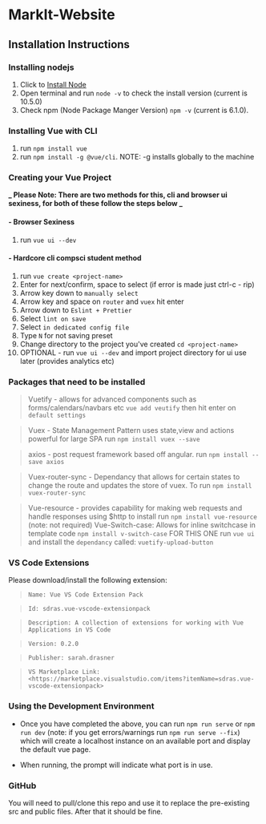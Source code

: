 # MarkIt-Website

<h2>Installation Instructions</h2>

<h3> Installing nodejs</h3>

1. Click to [Install Node](https://nodejs.org/en/download/)
2. Open terminal and run `node -v` to check the install version (current is 10.5.0)
3. Check npm (Node Package Manger Version) `npm -v` (current is 6.1.0).

<h3> Installing Vue with CLI </h3>

1. run `npm install vue`
2. run `npm install -g @vue/cli`. NOTE: -g installs globally to the machine

<h3> Creating your Vue Project </h3>

**_ Please Note: There are two methods for this, cli and browser ui sexiness, for both of these follow the steps below _**

<h4> - Browser Sexiness </h4>

1. run `vue ui --dev`

<h4> - Hardcore cli compsci student method </h4>

1. run `vue create <project-name>`
2. Enter for next/confirm, space to select (if error is made just ctrl-c - rip)
3. Arrow key down to `manually select`
4. Arrow key and space on `router` and `vuex` hit enter
5. Arrow down to `Eslint + Prettier`
6. Select `lint on save`
7. Select `in dedicated config file`
8. Type `N` for not saving preset
9. Change directory to the project you've created `cd <project-name>`
10. OPTIONAL - run `vue ui --dev` and import project directory for ui use later (provides analytics etc)

<h3> Packages that need to be installed </h3>

> Vuetify - allows for advanced components such as forms/calendars/navbars etc `vue add veutify` then hit enter on `default settings`

> Vuex - State Management Pattern uses state,view and actions powerful for large SPA run `npm install vuex --save`

> axios - post request framework based off angular. run `npm install --save axios`

> Vuex-router-sync - Dependancy that allows for certain states to change the route and updates the store of vuex. To run `npm install vuex-router-sync`

> Vue-resource - provides capability for making web requests and handle responses using \$http to install run `npm install vue-resource` (note: not required)
> Vue-Switch-case: Allows for inline switchcase in template code  `npm install v-switch-case`
> FOR THIS ONE run `vue ui` and install the `dependancy` called: `vuetify-upload-button`

<h3> VS Code Extensions </h3>

Please download/install the following extension:

> `Name: Vue VS Code Extension Pack`

> `Id: sdras.vue-vscode-extensionpack`

> `Description: A collection of extensions for working with Vue Applications in VS Code`

> `Version: 0.2.0`

> `Publisher: sarah.drasner`

> `VS Marketplace Link: <https://marketplace.visualstudio.com/items?itemName=sdras.vue-vscode-extensionpack>`

<h3> Using the Development Environment</h3>

- Once you have completed the above, you can run `npm run serve` or `npm run dev`
  (note: if you get errors/warnings run `npm run serve --fix`)
  which will create a localhost instance on an available port and display the default vue page.

- When running, the prompt will indicate what port is in use.

<h3> GitHub </h3>

You will need to pull/clone this repo and use it to replace the pre-existing src and public files. After that it should be fine.


